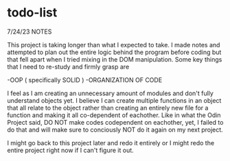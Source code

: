 # todo-list

7/24/23 NOTES

This project is taking longer than what I expected to take. I made
notes and attempted to plan out the entire logic behind the program
before coding but that fell apart when I tried mixing in the DOM
manipulation. Some key things that I need to re-study and firmly
grasp are 

-OOP ( specifically SOLID )
-ORGANIZATION OF CODE

I feel as I am creating an unnecessary amount of modules and
don't fully understand objects yet. I believe I can create
multiple functions in an object that all relate to the object
rather than creating an entirely new file for a function and
making it all co-dependent of eachother. Like in what the
Odin Project said, DO NOT make codes codependent on eachother,
yet, I failed to do that and will make sure to conciously NOT
do it again on my next project.

I might go back to this project later and redo it entirely or I might redo the entire project right now if I can't figure it out.